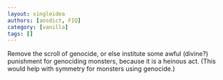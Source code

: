 ```yaml
---
layout: singleidea
authors: [aosdict, FIQ]
category: [vanilla]
tags: []
---
```

Remove the scroll of genocide, or else institute some awful (divine?) punishment for genociding monsters, because it is a heinous act. (This would help with symmetry for monsters using genocide.)
